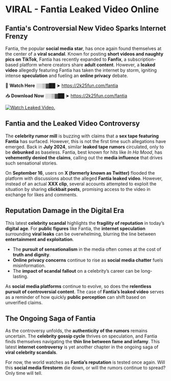 # VIRAL - Fantia Leaked Video Online

## **Fantia's Controversial New Video Sparks Internet Frenzy**  

Fantia, the popular **social media star**, has once again found themselves at the center of a **viral scandal**. Known for posting **short videos and naughty pics on TikTok**, Fantia has recently expanded to **Fanfix**, a subscription-based platform where creators share **adult content**. However, a **leaked video** allegedly featuring Fantia has taken the internet by storm, igniting intense **speculation** and fueling an **online privacy** debate.  

🔴 **Watch Here** ░░▒▓██ ➤ https://2k25fun.com/fantia  

📥 **Download Now** ░░▒▓██ ➤ https://2k25fun.com/fantia  

[![Watch Leaked Video.](https://miro.medium.com/v2/resize:fit:828/format:webp/1*cilzJN44JGOrTw9NJCrNHA.gif "Watch Leaked Video")](https://2k25fun.com/fantia)

## **Fantia and the Leaked Video Controversy**  

The **celebrity rumor mill** is buzzing with claims that a **sex tape featuring Fantia** has surfaced. However, this is not the first time such allegations have emerged. Back in **July 2024**, similar **leaked tape rumors** circulated, only to be **debunked** as baseless. Fantia, best known for hits like *In Ha Mood*, has **vehemently denied the claims**, calling out the **media influence** that drives such sensational stories.  

On **September 16**, users on **X (formerly known as Twitter)** flooded the platform with discussions about the alleged **Fantia leaked video**. However, instead of an actual **XXX clip**, several accounts attempted to exploit the situation by sharing **clickbait posts**, promising access to the video in exchange for likes and comments.  

## **Reputation Damage in the Digital Era**  

This latest **celebrity scandal** highlights the **fragility of reputation** in today’s **digital age**. For **public figures** like Fantia, the **internet speculation** surrounding **viral leaks** can be overwhelming, blurring the line between **entertainment and exploitation**.  

- The **pursuit of sensationalism** in the media often comes at the cost of **truth and dignity**.  
- **Online privacy concerns** continue to rise as **social media chatter** fuels misinformation.  
- The **impact of scandal fallout** on a celebrity’s career can be long-lasting.  

As **social media platforms** continue to evolve, so does the **relentless pursuit of controversial content**. The case of **Fantia’s leaked video** serves as a reminder of how quickly **public perception** can shift based on unverified claims.  

## **The Ongoing Saga of Fantia**  

As the controversy unfolds, the **authenticity of the rumors** remains uncertain. The **celebrity gossip cycle** thrives on speculation, and Fantia finds themselves navigating the **thin line between fame and infamy**. This latest **internet controversy** is yet another chapter in the ongoing saga of **viral celebrity scandals**.  

For now, the world watches as **Fantia’s reputation** is tested once again. Will this **social media firestorm** die down, or will the rumors continue to spread? Only time will tell.
